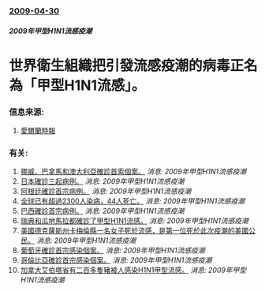 ### [2009-04-30](/news/2009/04/30/index.md)

##### 2009年甲型H1N1流感疫潮
# 世界衛生組織把引發流感疫潮的病毒正名為「甲型H1N1流感」。




### 信息来源:

1. [愛爾蘭時報](http://www.irishtimes.com/newspaper/breaking/2009/0430/breaking66.html?via=rel)

### 有关:

1. [挪威、巴拿馬和澳大利亞確診首索個案。](/zh/news/2009/05/9/挪威-巴拿馬和澳大利亞確診首索個案.md) _消息: 2009年甲型H1N1流感疫潮_
2. [日本確診三起病例。](/zh/news/2009/05/8/日本確診三起病例.md) _消息: 2009年甲型H1N1流感疫潮_
3. [阿根廷確診首宗病例。](/zh/news/2009/05/8/阿根廷確診首宗病例.md) _消息: 2009年甲型H1N1流感疫潮_
4. [全球已有超過2300人染病，44人死亡。](/zh/news/2009/05/7/全球已有超過2300人染病-44人死亡.md) _消息: 2009年甲型H1N1流感疫潮_
5. [巴西確診首宗病例。](/zh/news/2009/05/7/巴西確診首宗病例.md) _消息: 2009年甲型H1N1流感疫潮_
6. [瑞典和瓜地馬拉都確診了甲型H1N1流感。](/zh/news/2009/05/6/瑞典和瓜地馬拉都確診了甲型H1N1流感.md) _消息: 2009年甲型H1N1流感疫潮_
7. [美國德克薩斯州卡梅倫縣一名女子死於流感，是第一位死於此次疫潮的美國公民。](/zh/news/2009/05/6/美國德克薩斯州卡梅倫縣一名女子死於流感-是第一位死於此次疫潮的美國公民.md) _消息: 2009年甲型H1N1流感疫潮_
8. [葡萄牙確診首宗感染個案。](/zh/news/2009/05/4/葡萄牙確診首宗感染個案.md) _消息: 2009年甲型H1N1流感疫潮_
9. [哥倫比亞確診首宗感染個案。](/zh/news/2009/05/3/哥倫比亞確診首宗感染個案.md) _消息: 2009年甲型H1N1流感疫潮_
10. [加拿大艾伯塔省有二百多隻豬被人感染H1N1甲型流感。](/zh/news/2009/05/3/加拿大艾伯塔省有二百多隻豬被人感染H1N1甲型流感.md) _消息: 2009年甲型H1N1流感疫潮_
